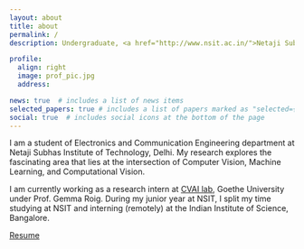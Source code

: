 ```yaml
---
layout: about
title: about
permalink: /
description: Undergraduate, <a href="http://www.nsit.ac.in/">Netaji Subhas Institute of Technology</a>.

profile:
  align: right
  image: prof_pic.jpg
  address: 

news: true  # includes a list of news items
selected_papers: true # includes a list of papers marked as "selected={true}"
social: true  # includes social icons at the bottom of the page
---
```


I am a student of Electronics and Communication Engineering department at Netaji Subhas Institute of Technology, Delhi. My research explores the fascinating area that lies at the intersection of Computer Vision, Machine Learning, and Computational Vision.

I am currently working as a research intern at [CVAI lab](http://www.cvai.cs.uni-frankfurt.de/index.html), Goethe University under Prof. Gemma Roig. During my junior year at NSIT, I split my time studying at NSIT and interning (remotely) at the Indian Institute of Science, Bangalore.

[Resume]({{https://jarvvvis.github.io/}}/assets/pdf/resume.pdf)